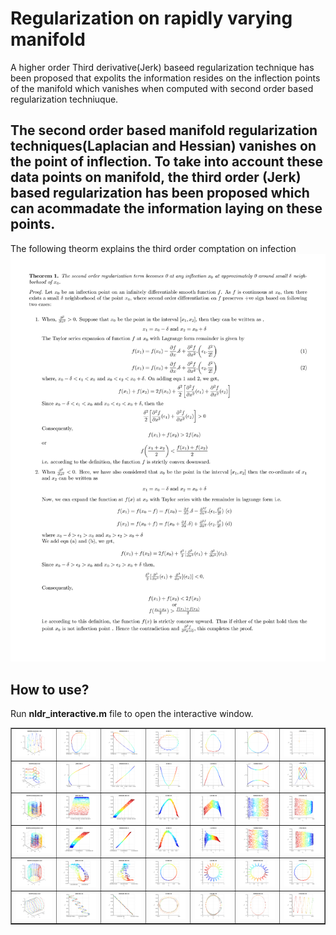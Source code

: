 # Regularization on rapidly varying manifold
A higher order Third derivative(Jerk) baseed regularization technique has been proposed that expolits the information resides on the inflection points of the manifold which vanishes when computed with second order based regularization techniuque.

## The second order based manifold regularization techniques(Laplacian and Hessian) vanishes on the point of inflection. To take into account these data points on manifold, the third order (Jerk) based regularization has been proposed which can acommadate the information laying on these points. 
The following theorm explains the third order comptation on infection   
<img src="0001.png" width=1000></img>

## How to use?
Run **nldr_interactive.m** file to open the interactive window. 

<table border ="1" align ="center">
  <tr>
    <td><img src="results/04_1_NLDRSineCylinder.png" width=250></img></td>
    <td><img src="results/04_2_NLDRSineCylinder_JERK_NN3.png" width=250></img></td>
    <td><img src="results/04_3_NLDRSineCylinder_HESSIAN_NN3.png" width=250></img></td>
	<td><img src="results/04_4_NLDRSineCylinder_LE_NN3.png" width=250></img></td>
    <td><img src="results/04_5_NLDRSineCylinder_LLE_NN3.png" width=250></img></td>
    <td><img src="results/04_6_NLDRSineCylinder_ISOMAP_NN3.png" width=250></img></td>
	<td><img src="results/04_7_NLDRSineCylinder_LTSA_NN3.png" width=250></img></td>
  </tr>
   <tr>
    <td><img src="results/06_1_NLDRSineRot.png" width=250></img></td>
    <td><img src="results/06_2_NLDRSineRot_JERK_NN4.png" width=250></img></td>
    <td><img src="results/06_3_NLDRSineRot_HESSIAN_NN4.png" width=250></img></td>
	<td><img src="results/06_4_NLDRSineRot_LE_NN4.png" width=250></img></td>
    <td><img src="results/06_5_NLDRSineRot_LLE_NN4.png" width=250></img></td>
    <td><img src="results/06_6_NLDRSineRot_ISOMAP_NN4.png" width=250></img></td>
	<td><img src="results/06_7_NLDRSineRot_LTSA_NN4.png" width=250></img></td>
  </tr>
   <tr>
    <td><img src="results/08_1_NLDRSwissRollwHole.png" width=250></img></td>
    <td><img src="results/08_2_NLDRSwissRollwHole_JERK_NN35.png" width=250></img></td>
    <td><img src="results/08_3_NLDRSwissRollwHole_HESSIAN_NN35.png" width=250></img></td>
	<td><img src="results/08_4_NLDRSwissRollwHole_LE_NN35.png" width=250></img></td>
    <td><img src="results/08_5_NLDRSwissRollwHole_LLE_NN35.png" width=250></img></td>
    <td><img src="results/08_6_NLDRSwissRollwHole_ISOMAP_NN35.png" width=250></img></td>
	<td><img src="results/08_7_NLDRSwissRollwHole_LTSA_NN35.png" width=250></img></td>
  </tr>
   <tr>
    <td><img src="results/09_1_NLDRSwissRollwHole2.png" width=250></img></td>
    <td><img src="results/09_2_NLDRSwissRollwHole2_JERK_NN9.png" width=250></img></td>
    <td><img src="results/09_3_NLDRSwissRollwHole2_HESSIAN_NN9.png" width=250></img></td>
	<td><img src="results/09_4_NLDRSwissRollwHole2_LE_NN9.png" width=250></img></td>
    <td><img src="results/09_5_NLDRSwissRollwHole2_LLE_NN9.png" width=250></img></td>
    <td><img src="results/09_6_NLDRSwissRollwHole2_ISOMAP_NN9.png" width=250></img></td>
	<td><img src="results/09_7_NLDRSwissRollwHole2_LTSA_NN9.png" width=250></img></td>
  </tr>
   <tr>
    <td><img src="results/010_1_NLDRToroidalHelix.png" width=250></img></td>
    <td><img src="results/010_2_NLDRToroidalHelix_JERK_NN50.png" width=250></img></td>
    <td><img src="results/010_3_NLDRToroidalHelix_HESSIAN_NN50.png" width=250></img></td>
	<td><img src="results/010_4_NLDRToroidalHelix_LE_NN50.png" width=250></img></td>
    <td><img src="results/010_5_NLDRToroidalHelix_LLE_NN50.png" width=250></img></td>
    <td><img src="results/010_6_NLDRToroidalHelix_ISOMAP_NN50.png" width=250></img></td>
	<td><img src="results/010_7_NLDRToroidalHelix_LTSA_NN50.png" width=250></img></td>
  </tr>
   <tr>
    <td><img src="results/013_1_NLDRTwoSine.png" width=250></img></td>
    <td><img src="results/013_2_NLDRTwoSine_JERK_NN18.png" width=250></img></td>
    <td><img src="results/013_3_NLDRTwoSine_HESSIAN_NN18.png" width=250></img></td>
	<td><img src="results/013_4_NLDRTwoSine_LE_NN18.png" width=250></img></td>
    <td><img src="results/013_5_NLDRTwoSine_LLE_NN18.png" width=250></img></td>
    <td><img src="results/013_6_NLDRTwoSine_ISOMAP_NN18.png" width=250></img></td>
	<td><img src="results/013_7_NLDRTwoSine_LTSA_NN18.png" width=250></img></td>
  </tr>
</table>
